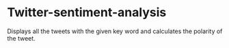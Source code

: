 # Twitter-sentiment-analysis
Displays all the tweets with the given key word and calculates the polarity of the tweet.

